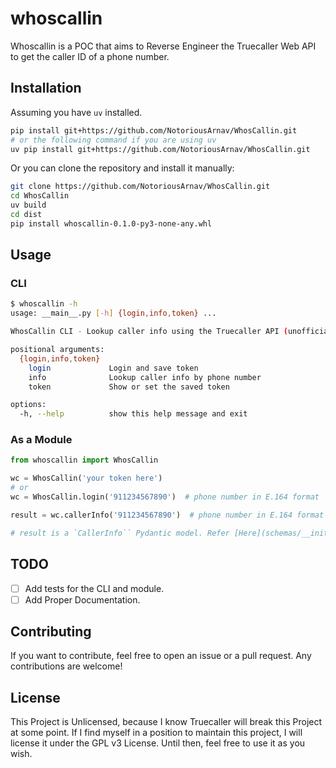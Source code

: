 # whoscallin

Whoscallin is a POC that aims to Reverse Engineer the Truecaller Web API to get the caller ID of a phone number.

## Installation
Assuming you have `uv` installed.
```bash
pip install git+https://github.com/NotoriousArnav/WhosCallin.git
# or the following command if you are using uv
uv pip install git+https://github.com/NotoriousArnav/WhosCallin.git
```
Or you can clone the repository and install it manually:
```bash
git clone https://github.com/NotoriousArnav/WhosCallin.git
cd WhosCallin
uv build
cd dist
pip install whoscallin-0.1.0-py3-none-any.whl
```

## Usage
### CLI
```bash
$ whoscallin -h
usage: __main__.py [-h] {login,info,token} ...

WhosCallin CLI - Lookup caller info using the Truecaller API (unofficial).

positional arguments:
  {login,info,token}
    login             Login and save token
    info              Lookup caller info by phone number
    token             Show or set the saved token

options:
  -h, --help          show this help message and exit
```

### As a Module
```python
from whoscallin import WhosCallin

wc = WhosCallin('your token here')
# or
wc = WhosCallin.login('911234567890')  # phone number in E.164 format

result = wc.callerInfo('911234567890')  # phone number in E.164 format

# result is a `CallerInfo`` Pydantic model. Refer [Here](schemas/__init__.py) for the schema.
```
## TODO
- [ ] Add tests for the CLI and module.
- [ ] Add Proper Documentation.

## Contributing
If you want to contribute, feel free to open an issue or a pull request. Any contributions are welcome!

## License
This Project is Unlicensed, because I know Truecaller will break this Project at some point. If I find myself in a position to maintain this project, I will license it under the GPL v3 License.
Until then, feel free to use it as you wish.
